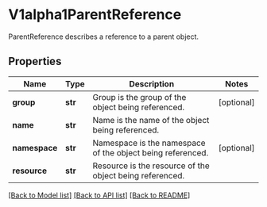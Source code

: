 # V1alpha1ParentReference

ParentReference describes a reference to a parent object.

## Properties
Name | Type | Description | Notes
------------ | ------------- | ------------- | -------------
**group** | **str** | Group is the group of the object being referenced. | [optional] 
**name** | **str** | Name is the name of the object being referenced. | 
**namespace** | **str** | Namespace is the namespace of the object being referenced. | [optional] 
**resource** | **str** | Resource is the resource of the object being referenced. | 

[[Back to Model list]](../README.md#documentation-for-models) [[Back to API list]](../README.md#documentation-for-api-endpoints) [[Back to README]](../README.md)


